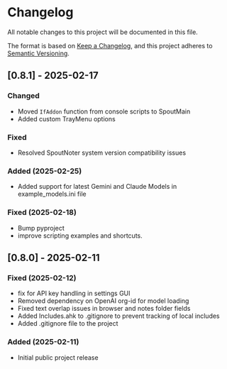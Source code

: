 # Changelog

All notable changes to this project will be documented in this file.

The format is based on [Keep a Changelog](https://keepachangelog.com/en/1.1.0/),
and this project adheres to [Semantic Versioning](https://semver.org/spec/v2.0.0.html).

## [0.8.1] - 2025-02-17

### Changed
- Moved `IfAddon` function from console scripts to SpoutMain
- Added custom TrayMenu options

### Fixed
- Resolved SpoutNoter system version compatibility issues

### Added (2025-02-25)
- Added support for latest Gemini and Claude Models in example_models.ini file

### Fixed (2025-02-18)
- Bump pyproject
- improve scripting examples and shortcuts.

## [0.8.0] - 2025-02-11

### Fixed (2025-02-12)
- fix for API key handling in settings GUI
- Removed dependency on OpenAI org-id for model loading
- Fixed text overlap issues in browser and notes folder fields
- Added Includes.ahk to .gitignore to prevent tracking of local includes
- Added .gitignore file to the project

### Added (2025-02-11)
- Initial public project release

